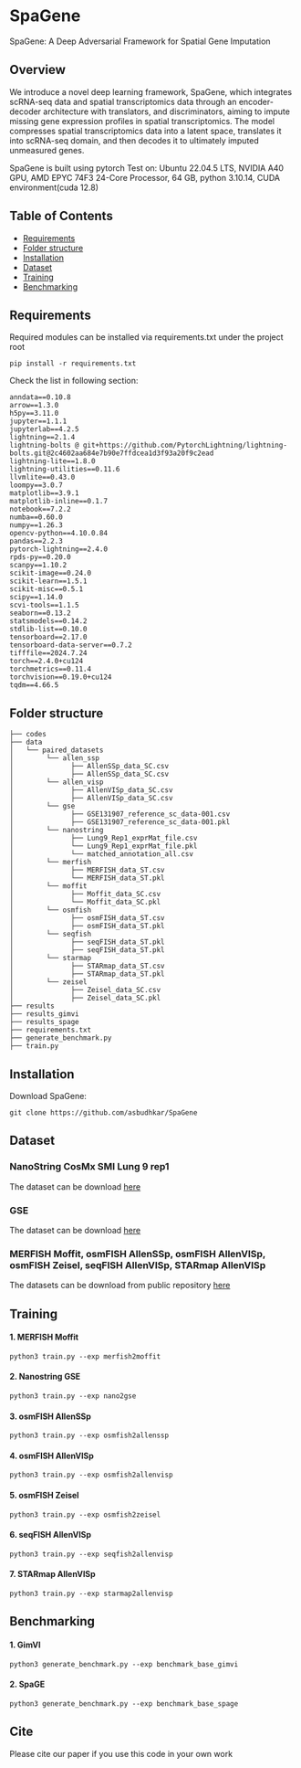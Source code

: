 # SpaGene
SpaGene: A Deep Adversarial Framework for Spatial Gene Imputation

## Overview
We introduce a novel deep learning framework, SpaGene, which integrates scRNA-seq data and spatial transcriptomics data through an encoder-decoder architecture with translators, and discriminators, aiming to impute missing gene expression profiles in spatial transcriptomics. The model compresses spatial transcriptomics data into a latent space, translates it into scRNA-seq domain, and then decodes it to ultimately imputed unmeasured genes.

SpaGene is built using pytorch
Test on: Ubuntu 22.04.5 LTS, NVIDIA A40 GPU, AMD EPYC 74F3 24-Core Processor, 64 GB, python 3.10.14, CUDA environment(cuda 12.8)

## Table of Contents

- [Requirements](#requirements)
- [Folder structure](#folder-structure)
- [Installation](#installation)
- [Dataset](#dataset)
- [Training](#training)
- [Benchmarking](#benchmarking)

## Requirements
Required modules can be installed via requirements.txt under the project root
```
pip install -r requirements.txt
```
Check the list in following section:

```
anndata==0.10.8
arrow==1.3.0
h5py==3.11.0
jupyter==1.1.1
jupyterlab==4.2.5
lightning==2.1.4
lightning-bolts @ git+https://github.com/PytorchLightning/lightning-bolts.git@2c4602aa684e7b90e7ffdcea1d3f93a20f9c2ead
lightning-lite==1.8.0
lightning-utilities==0.11.6
llvmlite==0.43.0
loompy==3.0.7
matplotlib==3.9.1
matplotlib-inline==0.1.7
notebook==7.2.2
numba==0.60.0
numpy==1.26.3
opencv-python==4.10.0.84
pandas==2.2.3
pytorch-lightning==2.4.0
rpds-py==0.20.0
scanpy==1.10.2
scikit-image==0.24.0
scikit-learn==1.5.1
scikit-misc==0.5.1
scipy==1.14.0
scvi-tools==1.1.5
seaborn==0.13.2
statsmodels==0.14.2
stdlib-list==0.10.0
tensorboard==2.17.0
tensorboard-data-server==0.7.2
tifffile==2024.7.24
torch==2.4.0+cu124
torchmetrics==0.11.4
torchvision==0.19.0+cu124
tqdm==4.66.5
```
## Folder structure
```
├── codes
├── data
│   └── paired_datasets
│        └── allen_ssp
│              ├── AllenSSp_data_SC.csv
│              ├── AllenSSp_data_SC.csv          
│        └── allen_visp
│              ├── AllenVISp_data_SC.csv
│              ├── AllenVISp_data_SC.csv
│        └── gse
│              ├── GSE131907_reference_sc_data-001.csv
│              ├── GSE131907_reference_sc_data-001.pkl
│        └── nanostring
│              ├── Lung9_Rep1_exprMat_file.csv
│              └── Lung9_Rep1_exprMat_file.pkl
│              └── matched_annotation_all.csv
│        └── merfish
│              ├── MERFISH_data_ST.csv
│              └── MERFISH_data_ST.pkl
│        └── moffit
│              ├── Moffit_data_SC.csv
│              └── Moffit_data_SC.pkl
│        └── osmfish
│              ├── osmFISH_data_ST.csv
│              ├── osmFISH_data_ST.pkl
│        └── seqfish
│              ├── seqFISH_data_ST.pkl
│              ├── seqFISH_data_ST.pkl
│        └── starmap
│              ├── STARmap_data_ST.csv
│              ├── STARmap_data_ST.pkl
│        └── zeisel
│              ├── Zeisel_data_SC.csv
│              ├── Zeisel_data_SC.pkl
├── results
├── results_gimvi
├── results_spage
├── requirements.txt
├── generate_benchmark.py
├── train.py
```
## Installation

Download SpaGene:
```
git clone https://github.com/asbudhkar/SpaGene
```
## Dataset

### NanoString CosMx SMI Lung 9 rep1
The dataset can be download [here](https://nanostring.com/products/cosmx-spatial-molecular-imager/ffpe-dataset/)
### GSE
The dataset can be download [here](https://www.ncbi.nlm.nih.gov/geo/query/acc.cgi?acc=GSE131907)
### MERFISH Moffit, osmFISH AllenSSp, osmFISH AllenVISp, osmFISH Zeisel, seqFISH AllenVISp, STARmap AllenVISp 
The datasets can be download from public repository [here](https://zenodo.org/records/3967291)

## Training

#### 1. MERFISH Moffit
```
python3 train.py --exp merfish2moffit
```

#### 2. Nanostring GSE
```
python3 train.py --exp nano2gse
```
#### 3. osmFISH AllenSSp
```
python3 train.py --exp osmfish2allenssp
```

#### 4. osmFISH AllenVISp
```
python3 train.py --exp osmfish2allenvisp
```
#### 5. osmFISH Zeisel 
```
python3 train.py --exp osmfish2zeisel
```

#### 6. seqFISH AllenVISp
```
python3 train.py --exp seqfish2allenvisp
```
#### 7. STARmap AllenVISp
```
python3 train.py --exp starmap2allenvisp
```

## Benchmarking

#### 1. GimVI
```
python3 generate_benchmark.py --exp benchmark_base_gimvi
```
#### 2. SpaGE
```
python3 generate_benchmark.py --exp benchmark_base_spage
```
## Cite

Please cite our paper if you use this code in your own work


